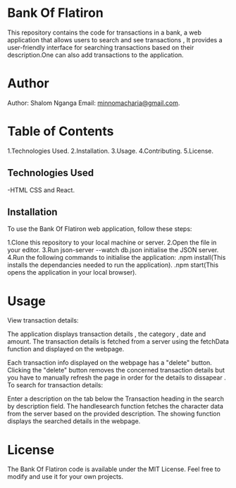 # Bank Of Flatiron 

This repository contains the code for transactions in a bank, a web application that allows users to search and see transactions , It provides a user-friendly interface for searching transactions based on their description.One can also add transactions to the application.

# Author
Author: Shalom Nganga Email: minnomacharia@gmail.com.

# Table of Contents
1.Technologies Used. 2.Installation. 3.Usage. 4.Contributing. 5.License.

## Technologies Used
-HTML CSS  and React.

## Installation
To use the Bank Of Flatiron web application, follow these steps:

1.Clone this repository to your local machine or server. 
2.Open the file in your editor.
3.Run json-server --watch db.json initialise the JSON server.
4.Run the following commands to initialise the application:
    .npm install(This installs the dependancies needed to run the application).
    .npm start(This opens the application in your local browser).
# Usage
View transaction details:

The application displays transaction details , the category , date and amount. The transaction details is fetched from a server using the fetchData function and displayed on the webpage.

Each transaction info displayed on the webpage has a "delete" button. Clicking the "delete" button removes the concerned transaction details but you have to manually refresh the page in order for the details to dissapear .
To search for transaction details:

Enter a description on the tab below the Transaction heading in the search by description field. The handlesearch function fetches the character data from the server based on the provided description. The showing function displays the searched details in the webpage.

# License
The Bank Of Flatiron code is available under the MIT License. Feel free to modify and use it for your own projects.